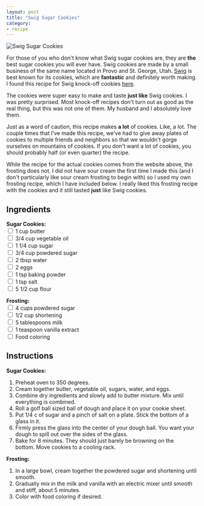 ```yaml
---
layout: post
title: "Swig Sugar Cookies"
category:
- recipe
---
```


![Swig Sugar Cookies](http://www.whynotarhino.com/images/posts/swig-sugar-cookies/header.png)

For those of you who don't know what Swig sugar cookies are, they are **the** best sugar cookies you will ever have. Swig cookies are made by a small business of the same name located in Provo and St. George, Utah. [Swig](http://www.swigstop.com/) is best known for its cookies, which are **fantastic** and definitely worth making. I found this recipe for Swig knock-off cookies [here](http://www.vintagerevivals.com/2013/03/swig-sugar-cookie-recipe-literally-best.html). 

The cookies were super easy to make and taste **just like** Swig cookies. I was pretty surprised. Most knock-off recipes don't turn out as good as the real thing, but this was not one of them. My husband and I absolutely love them.

Just as a word of caution, this recipe makes **a lot** of cookies. Like, a lot. The couple times that I've made this recipe, we've had to give away plates of cookies to multiple friends and neighbors so that we wouldn't gorge ourselves on mountains of cookies. If you don't want a lot of cookies, you should probably half (or even quarter) the recipe. 

While the recipe for the actual cookies comes from the website above, the frosting does not. I did not have sour cream the first time I made this (and I don't particularly like sour cream frosting to begin with) so I used my own frosting recipe, which I have included below. I really liked this frosting recipe with the cookies and it still tasted **just** like Swig cookies.


Ingredients
-----------
 **Sugar Cookies:**  
<input type="checkbox"> 1 cup butter   
<input type="checkbox"> 3/4 cup vegetable oil  
<input type="checkbox"> 1 1/4 cup sugar  
<input type="checkbox"> 3/4 cup powdered sugar  
<input type="checkbox"> 2 tbsp water  
<input type="checkbox"> 2 eggs  
<input type="checkbox"> 1 tsp baking powder  
<input type="checkbox"> 1 tsp salt  
<input type="checkbox"> 5 1/2 cup flour  
  
**Frosting:**  
<input type="checkbox"> 4 cups powdered sugar    
<input type="checkbox"> 1/2 cup shortening   
<input type="checkbox"> 5 tablespoons milk    
<input type="checkbox"> 1 teaspoon vanilla extract  
<input type="checkbox"> Food coloring


Instructions
-----
**Sugar Cookies:**  

1. Preheat oven to 350 degrees.
2. Cream together butter, vegetable oil, sugars, water, and eggs.
3. Combine dry ingredients and slowly add to butter mixture. Mix until everything is combined.
4. Roll a golf ball sized ball of dough and place it on your cookie sheet.
5. Put 1/4 c of sugar and a pinch of salt on a plate. Stick the bottom of a glass in it.  
6. Firmly press the glass into the center of your dough ball. You want your dough to spill out over the sides of the glass.  
7. Bake for 8 minutes. They should just barely be browning on the bottom. Move cookies to a cooling rack.  

**Frosting:**

1. In a large bowl, cream together the powdered sugar and shortening until smooth. 
2. Gradually mix in the milk and vanilla with an electric mixer until smooth and stiff, about 5 minutes. 
3. Color with food coloring if desired.